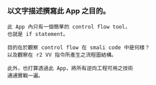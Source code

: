 ### 以文字描述撰寫此 App 之目的。

```
此 App 內只有一個簡單的 control flow tool，
也就是 if statement。

目的在於觀察 control flow 在 smali code 中是何樣？
以及觀察在 r2 VV 指令所產生之流程圖結構。

此外，也打算透過此 App，將所有逆向工程可用之技術
通通實戰一遍。
```
